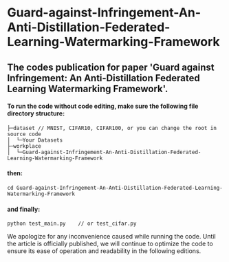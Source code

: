 # Guard-against-Infringement-An-Anti-Distillation-Federated-Learning-Watermarking-Framework
## The codes publication for paper 'Guard against Infringement: An Anti-Distillation Federated Learning Watermarking Framework'.


#### To run the code without code editing, make sure the following file directory structure:

```
├─dataset // MNIST, CIFAR10, CIFAR100, or you can change the root in source code
│  └─Your Datasets
├─workplace
│  └─Guard-against-Infringement-An-Anti-Distillation-Federated-Learning-Watermarking-Framework
```

#### then:
```
cd Guard-against-Infringement-An-Anti-Distillation-Federated-Learning-Watermarking-Framework
```

#### and finally:
```
python test_main.py    // or test_cifar.py
```

We apologize for any inconvenience caused while running the code. Until the article is officially published, we will continue to optimize the code to ensure its ease of operation and readability in the following editions.